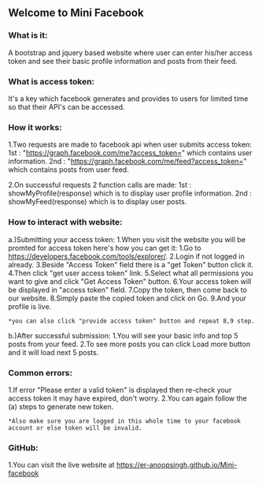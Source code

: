 ## Welcome to Mini Facebook 

### What is it:
A bootstrap and jquery based website where user can enter his/her access token and see their basic profile information and posts from their feed.

### What is access token:
It's a key which facebook generates and provides to users for limited time so that their API's can be accessed.

### How it works:
1.Two requests are made to facebook api when user submits access token:
  1st : "https://graph.facebook.com/me?access_token=" which contains user information.
  2nd : "https://graph.facebook.com/me/feed?access_token=" which contains posts from user feed.
  
2.On successful requests 2 function calls are made:
  1st :   showMyProfile(response) which is to display user profile information.
  2nd : 	showMyFeed(response) which is to display user posts.
  
### How to interact with website:
a.)Submitting your access token:
  1.When you visit the website you will be promted for access token here's how you can get it:
    1.Go to https://developers.facebook.com/tools/explorer/.
    2.Login if not logged in already.
    3.Beside "Access Token" field there is a "get Token" button click it.
    4.Then click "get user access token" link.
    5.Select what all permissions you want to give and click "Get Access Token" button.
    6.Your access token will be displayed in "access token" field.
    7.Copy the token, then come back to our website.
    8.Simply paste the copied token and click on Go.
    9.And your profile is live.
    
    *you can also click "provide access token" button and repeat 8,9 step.
    
b.)After successful submission:
  1.You will see your basic info and top 5 posts from your feed.
  2.To see more posts you can click Load more button and it will load next 5 posts.
  
### Common errors:
1.If error "Please enter a valid token" is displayed then re-check your access token it may have expired, don't worry.
2.You can again follow the (a) steps to generate new token.

    *Also make sure you are logged in this whole time to your facebook account or else token will be invalid.
    
### GitHub:
1.You can visit the live website at https://er-anoopsingh.github.io/Mini-facebook

  
